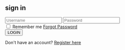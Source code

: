<html lang="en">
    <head>
    <title>Webpage</title>
    <!-- အခြားသော head အကြောင်းအရာများ -->
    <meta charset="UTF-8">
    <meta name="viewport" content="width=device-width, initial-scale=1.0">
    <link rel="stylesheet" href="style.css">
</head>
<body>
    <div class="login-container">
        <h2>sign in</h2>
        <form>
            <input type="text" placeholder="Username" id="username">
            <input type="password" placeholder="Password" id="password">
            <div class="options">
                <label>
                    <input type="checkbox"> Remember me
                </label>
                <a href="#">Forgot Password</a>
            </div>
            <button type="button" onclick="login()">LOGIN</button>
        </form>
        <p>Don't have an account? <a href="#">Register here</a></p>
    </div>
    <script src="bottom.js"></script>
</body>
</html>
